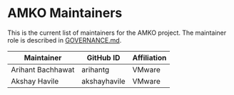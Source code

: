 # AMKO Maintainers

This is the current list of maintainers for the AMKO project. The maintainer
role is described in [GOVERNANCE.md](GOVERNANCE.md).

| Maintainer | GitHub ID | Affiliation |
| ---------- | --------- | ----------- |
| Arihant Bachhawat| arihantg | VMware |
| Akshay Havile | akshayhavile | VMware |